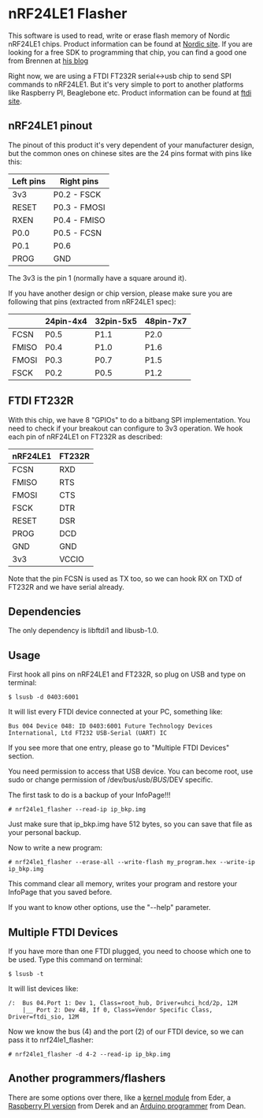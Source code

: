 nRF24LE1 Flasher
================

This software is used to read, write or erase flash memory of Nordic nRF24LE1
chips. Product information can be found at [Nordic site][1].
If you are looking for a free SDK to programming that chip, you can find a good
one from Brennen at [his blog][2]

Right now, we are using a FTDI FT232R serial<->usb chip to send SPI commands to
nRF24LE1. But it's very simple to port to another platforms like Raspberry PI,
Beaglebone etc. Product information can be found at [ftdi site][3].


nRF24LE1 pinout
---------------

The pinout of this product it's very dependent of your manufacturer design, but
the common ones on chinese sites are the 24 pins format with pins like this:

|Left pins|  Right pins  |
|---------|--------------|
|   3v3   | P0.2 - FSCK  |
|   RESET | P0.3 - FMOSI |
|   RXEN  | P0.4 - FMISO |
|   P0.0  | P0.5 - FCSN  |
|   P0.1  | P0.6         |
|   PROG  | GND          |

The 3v3 is the pin 1 (normally have a square around it).

If you have another design or chip version, please make sure you are following
that pins (extracted from nRF24LE1 spec):

|       | 24pin-4x4 | 32pin-5x5 | 48pin-7x7 |
|-------|-----------|-----------|-----------|
| FCSN  |    P0.5   |    P1.1   |    P2.0   |
| FMISO |    P0.4   |    P1.0   |    P1.6   |
| FMOSI |    P0.3   |    P0.7   |    P1.5   |
| FSCK  |    P0.2   |    P0.5   |    P1.2   |


FTDI FT232R
-----------

With this chip, we have 8 "GPIOs" to do a bitbang SPI implementation. You need
to check if your breakout can configure to 3v3 operation.
We hook each pin of nRF24LE1 on FT232R as described:

| nRF24LE1 | FT232R |
|----------|--------|
|   FCSN   |   RXD  |
|   FMISO  |   RTS  |
|   FMOSI  |   CTS  |
|   FSCK   |   DTR  |
|   RESET  |   DSR  |
|   PROG   |   DCD  |
|   GND    |   GND  |
|   3v3    |  VCCIO |

Note that the pin FCSN is used as TX too, so we can hook RX on TXD of FT232R and
we have serial already.


Dependencies
------------

The only dependency is libftdi1 and libusb-1.0.


Usage
-----

First hook all pins on nRF24LE1 and FT232R, so plug on USB and type on terminal:

```
$ lsusb -d 0403:6001
```

It will list every FTDI device connected at your PC, something like:

```
Bus 004 Device 048: ID 0403:6001 Future Technology Devices International, Ltd FT232 USB-Serial (UART) IC 
```

If you see more that one entry, please go to "Multiple FTDI Devices" section.

You need permission to access that USB device. You can become root, use sudo or
change permission of /dev/bus/usb/$BUS/$DEV specific.

The first task to do is a backup of your InfoPage!!!

```
# nrf24le1_flasher --read-ip ip_bkp.img
```

Just make sure that ip_bkp.img have 512 bytes, so you can save that file as your
personal backup.

Now to write a new program:

```
# nrf24le1_flasher --erase-all --write-flash my_program.hex --write-ip ip_bkp.img
```

This command clear all memory, writes your program and restore your InfoPage
that you saved before.

If you want to know other options, use the "--help" parameter.


Multiple FTDI Devices
---------------------

If you have more than one FTDI plugged, you need to choose which one to be used.
Type this command on terminal:

```
$ lsusb -t
```

It will list devices like:

```
/:  Bus 04.Port 1: Dev 1, Class=root_hub, Driver=uhci_hcd/2p, 12M
    |__ Port 2: Dev 48, If 0, Class=Vendor Specific Class, Driver=ftdi_sio, 12M
```

Now we know the bus (4) and the port (2) of our FTDI device, so we can pass it
to nrf24le1_flasher:

```
# nrf24le1_flasher -d 4-2 --read-ip ip_bkp.img
```

Another programmers/flashers
----------------------------

There are some options over there, like a [kernel module][4] from Eder, a
[Raspberry PI version][5] from Derek and an [Arduino programmer][6] from Dean.


[1]: http://www.nordicsemi.com/eng/Products/2.4GHz-RF/nRF24LE1
[2]: http://blog.diyembedded.com/2010/06/nrf24le1-sdk-for-sdcc.html
[3]: http://www.ftdichip.com/Products/ICs/FT232R.htm
[4]: https://github.com/hltrd/nrf24le1
[5]: https://github.com/derekstavis/nrf24le1-libbcm2835
[6]: https://github.com/DeanCording/nRF24LE1_Programmer

